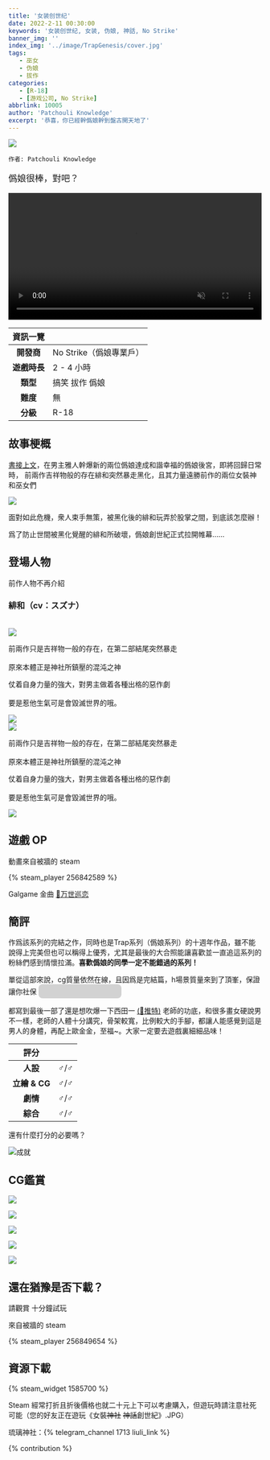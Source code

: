 ```yaml
---
title: '女装创世纪'
date: 2022-2-11 00:30:00
keywords: '女装创世纪, 女装, 伪娘, 神話, No Strike'
banner_img: ''
index_img: '../image/TrapGenesis/cover.jpg'
tags:
   - 巫女
   - 伪娘
   - 拔作
categories:
   - [R-18]
   - [游戏公司, No Strike]
abbrlink: 10005
author: 'Patchouli Knowledge'
excerpt: '恭喜，你已經幹僞娘幹到盤古開天地了'
---
```


<style>
.heimu {
    display: inline-block;
    background-color: #25252533;
    color: transparent;
    text-shadow: none;
    border-radius: 8px;
    padding: 4px 8px;
    transition: all ease .2s;
}
.heimu:hover, .heimu:active,
.heimu:hover .heimu, .heimu:active .heimu {
    color: white !important;
}
.heimu:hover a, a:hover .heimu,
.heimu:active a, a:active .heimu {
    color: lightblue !important;
}
.heimu:hover .new, .heimu .new:hover, .new:hover .heimu,
.heimu:active .new, .heimu .new:active, .new:active .heimu {
    color: #BA0000 !important;
}
</style>

<img src='../image/TrapGenesis/cover.jpg' class='d-none'/>

`作者: Patchouli Knowledge`

<p class="text-center" style="font-size: 125%"> 僞娘很棒，對吧？ </p>

<div class="row justify-content-center my-1">
<div class="col-12 col-md-10 col-xl-8">
<video preload='auto' autoplay muted loop width="100%">
<source src="https://storage-zone0.galgamer.eu.org/video-2d35/TrapGenesis/gif-jp.mp4" type="video/mp4">
</video>
</div>
</div>

| 資訊一覽     |                  |
|:--------:|:---------------- |
| **開發商**  | No Strike（僞娘專業戶） |
| **遊戲時長** | 2 - 4 小時             |
| **類型**   | 搞笑 拔作 僞娘         |
| **難度**   | 無                |
| **分級**   | R-18             |

## 故事梗概

[書接上文](/article/10004)，在男主雅人幹爆新的兩位僞娘達成和諧幸福的僞娘後宮，即將回歸日常時，
前兩作吉祥物般的存在緋和突然暴走黑化，且其力量遠勝前作的兩位女裝神和巫女們

![](../image/TrapGenesis/cg_0.webp)


面對如此危機，衆人束手無策，被黑化後的緋和玩弄於股掌之間，到底該怎麼辦！

爲了防止世間被黑化覺醒的緋和所破壞，僞娘創世紀正式拉開帷幕……

## 登場人物

前作人物不再介紹

### 緋和（cv：スズナ）
<br>
<div class="row d-none d-md-flex">
  <div class="col-4">
    <img class="bg-transparent" src="../image/TrapGenesis/tachie-hinowa11.webp" style="max-height:1000px"/>
  </div>
  <div class="col-4">
    <p>
      前兩作只是吉祥物一般的存在，在第二部結尾突然暴走<br><br>
      原來本體正是神社所鎮壓的混沌之神
    </p>
    <p>
      仗着自身力量的強大，對男主做着各種出格的惡作劇<br><br>
      要是惹他生氣可是會毀滅世界的哦。
    </p>
  </div>
  <div class="col-4">
    <img class="bg-transparent" src="../image/TrapGenesis/tachie-hinowa21.webp" style="max-height:1000px"/>
  </div>
</div>

<div class="row d-flex d-md-none">
  <div class="col-6">
    <img class="bg-transparent img-fluid" src="../image/TrapGenesis/tachie-hinowa11.webp"/>
  </div>
  <div class="col-6">
    <p>
      前兩作只是吉祥物一般的存在，在第二部結尾突然暴走<br><br>
      原來本體正是神社所鎮壓的混沌之神
    </p>
  </div>
</div>
<div class="row d-flex d-md-none">
  <div class="col-6">
    <p>
      仗着自身力量的強大，對男主做着各種出格的惡作劇<br><br>
      要是惹他生氣可是會毀滅世界的哦。
    </p>
  </div>
  <div class="col-6">
    <img class="bg-transparent img-fluid" src="../image/TrapGenesis/tachie-hinowa21.webp"/>
  </div>
</div>


## 遊戲 OP

動畫來自被牆的 steam

{% steam_player 256842589 %}

Galgame 金曲 <a href='/music/?id=14' target='_blank'>🔗️万世巡恋</a>


## 簡評

作爲該系列的完結之作，同時也是Trap系列（僞娘系列）的十週年作品，雖不能說得上完美但也可以稱得上優秀，尤其是最後的大合照能讓喜歡並一直追這系列的粉絲們感到情懷拉滿。**喜歡僞娘的同學一定不能錯過的系列！**

單從這部來說，cg質量依然在線，且因爲是完結篇，h場景質量來到了頂峯，保證讓你社保 <span class="heimu" title="你知道的太多了">美代姐的歐金金嘿嘿嘿🤤</span>

都寫到最後一部了還是想吹爆一下西田一 [(🔗️推特)](https://twitter.com/nisidahajime) 老師的功底，和很多畫女硬說男不一樣，老師的人體十分講究，骨架較寬，比例較大的手腳，都讓人能感覺到這是男人的身體，再配上歐金金，至福~。大家一定要去遊戲裏細細品味！

| 評分        |      |
|:---------:|:------ |
| **人設**    | ♂/♂ |
| **立繪 & CG** | ♂/♂ |
| **劇情**    | ♂/♂ |
| **綜合**    | ♂/♂ |

還有什麼打分的必要嗎？

![成就](../image/TrapGenesis/comment.webp)

## CG鑑賞

![](../image/TrapGenesis/cg_1.webp)

![](../image/TrapGenesis/cg_2.webp)

![](../image/TrapGenesis/cg_3.webp)

![](../image/TrapGenesis/cg_4.webp)

![](../image/TrapGenesis/cg_5.webp)


## 還在猶豫是否下載？

請觀賞 十分鐘試玩

來自被牆的 steam

{% steam_player 256849654 %}

## 資源下載

{% steam_widget 1585700 %}

Steam 經常打折且折後價格也就二十元上下可以考慮購入，但遊玩時請注意社死可能（您的好友正在遊玩《女裝~~神社~~ ~~神話~~創世紀》.JPG）

琉璃神社：{% telegram_channel 1713 liuli_link %}

{% contribution %}
